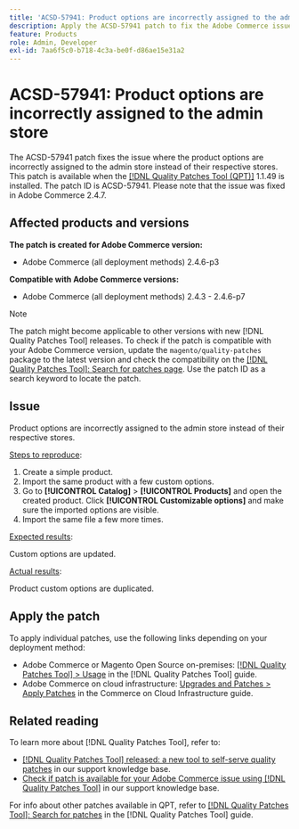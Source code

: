 ```yaml
---
title: 'ACSD-57941: Product options are incorrectly assigned to the admin store'
description: Apply the ACSD-57941 patch to fix the Adobe Commerce issue where product options are incorrectly assigned to the admin store instead of their respective stores.
feature: Products
role: Admin, Developer
exl-id: 7aa6f5c0-b718-4c3a-be0f-d86ae15e31a2
---
```

# ACSD-57941: Product options are incorrectly assigned to the admin store

The ACSD-57941 patch fixes the issue where the product options are incorrectly assigned to the admin store instead of their respective stores. This patch is available when the [[!DNL Quality Patches Tool (QPT)]](https://experienceleague.adobe.com/en/docs/commerce-knowledge-base/kb/announcements/commerce-announcements/magento-quality-patches-released-new-tool-to-self-serve-quality-patches) 1.1.49 is installed. The patch ID is ACSD-57941. Please note that the issue was fixed in Adobe Commerce 2.4.7.

## Affected products and versions

**The patch is created for Adobe Commerce version:**

* Adobe Commerce (all deployment methods) 2.4.6-p3

**Compatible with Adobe Commerce versions:**

* Adobe Commerce (all deployment methods) 2.4.3 - 2.4.6-p7

>[!NOTE]
>
>The patch might become applicable to other versions with new [!DNL Quality Patches Tool] releases. To check if the patch is compatible with your Adobe Commerce version, update the `magento/quality-patches` package to the latest version and check the compatibility on the [[!DNL Quality Patches Tool]: Search for patches page](https://experienceleague.adobe.com/tools/commerce-quality-patches/index.html). Use the patch ID as a search keyword to locate the patch.

## Issue

Product options are incorrectly assigned to the admin store instead of their respective stores.

<u>Steps to reproduce</u>:

1. Create a simple product.
1. Import the same product with a few custom options.
1. Go to **[!UICONTROL Catalog]** > **[!UICONTROL Products]** and open the created product. Click **[!UICONTROL Customizable options]** and make sure the imported options are visible.
1. Import the same file a few more times.

<u>Expected results</u>:

Custom options are updated.

<u>Actual results</u>:

Product custom options are duplicated.

## Apply the patch

To apply individual patches, use the following links depending on your deployment method:

* Adobe Commerce or Magento Open Source on-premises: [[!DNL Quality Patches Tool] > Usage](https://experienceleague.adobe.com/docs/commerce-operations/tools/quality-patches-tool/usage.html) in the [!DNL Quality Patches Tool] guide.
* Adobe Commerce on cloud infrastructure: [Upgrades and Patches > Apply Patches](https://experienceleague.adobe.com/docs/commerce-cloud-service/user-guide/develop/upgrade/apply-patches.html) in the Commerce on Cloud Infrastructure guide.

## Related reading

To learn more about [!DNL Quality Patches Tool], refer to:

* [[!DNL Quality Patches Tool] released: a new tool to self-serve quality patches](https://experienceleague.adobe.com/en/docs/commerce-knowledge-base/kb/announcements/commerce-announcements/magento-quality-patches-released-new-tool-to-self-serve-quality-patches) in our support knowledge base.
* [Check if patch is available for your Adobe Commerce issue using [!DNL Quality Patches Tool]](/help/support-tools/patches-available-in-qpt-tool/check-patch-for-magento-issue-with-magento-quality-patches.md) in our support knowledge base.

For info about other patches available in QPT, refer to [[!DNL Quality Patches Tool]: Search for patches](https://experienceleague.adobe.com/tools/commerce-quality-patches/index.html) in the [!DNL Quality Patches Tool] guide.
